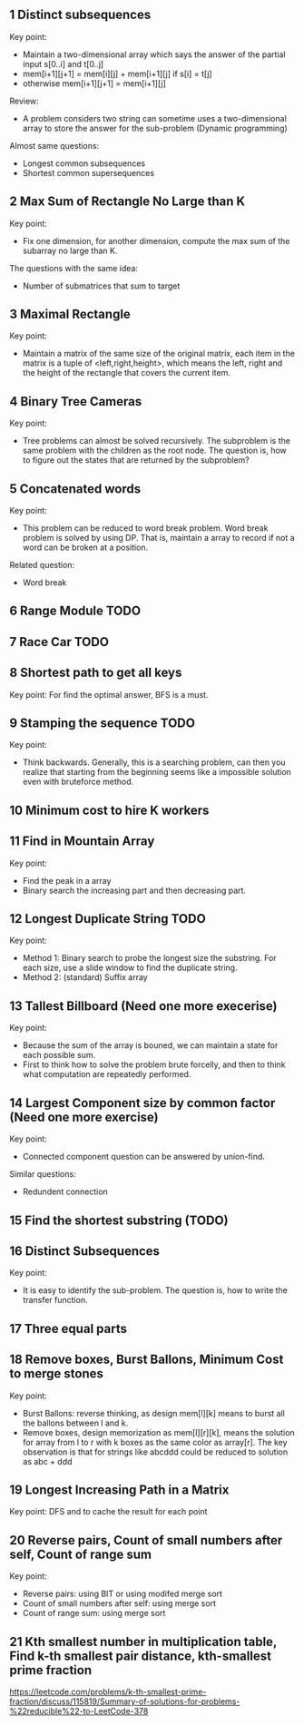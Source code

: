 ## 1 Distinct subsequences

Key point: 
*  Maintain a two-dimensional array which says the answer of the partial input s[0..i] and t[0..j]
* mem[i+1][j+1] = mem[i][j] + mem[i+1][j] if s[i] = t[j] 
* otherwise mem[i+1][j+1] = mem[i+1][j]

Review:
* A problem considers two string can sometime uses a two-dimensional array to store the answer for the sub-problem (Dynamic programming)

Almost same questions:

* Longest common subsequences
* Shortest common supersequences

## 2 Max Sum of Rectangle No Large than K

Key point:

* Fix one dimension, for another dimension, compute the max sum of the subarray no large than K.

The questions with the same idea:

*  Number of submatrices that sum to target


## 3 Maximal Rectangle

Key point:

* Maintain a matrix of the same size of the original matrix, each item in the matrix is a tuple of <left,right,height>, which means the left, right and the height of the rectangle that covers the current item.

## 4 Binary Tree Cameras

Key point:

* Tree problems can almost be solved recursively. The subproblem is the same problem with the children as the root node. The question is, how to figure out the states that are returned by the subproblem?

## 5 Concatenated words

Key point:

* This problem can be reduced to word break problem. Word break problem is solved by using DP. That is, maintain a array to record if not a word can be broken at a position.

Related question:

* Word break

## 6  Range Module TODO
## 7  Race Car TODO

## 8 Shortest path to get all keys

Key point: For find the optimal answer, BFS is a must.

## 9 Stamping the sequence TODO

Key point: 

* Think backwards. Generally, this is a searching problem, can then you realize that starting from the beginning seems like a impossible solution even with bruteforce method. 

## 10 Minimum cost to hire K workers
## 11 Find in Mountain Array

Key point:

* Find the peak in a array
* Binary search the increasing part and then decreasing part.

## 12 Longest Duplicate String TODO

Key point:

* Method 1: Binary search to probe the longest size the substring. For each size, use a slide window to find the duplicate string.
* Method 2: (standard) Suffix array 

## 13 Tallest Billboard (Need one more execerise)

Key point:

* Because the sum of the array is bouned, we can maintain a state for each possible sum.
* First to think how to solve the problem brute forcelly, and then to think what computation are repeatedly performed.

## 14 Largest Component size by common factor (Need one more exercise)

Key point:

* Connected component question can be answered by union-find.

Similar questions:

* Redundent connection

## 15 Find the shortest substring (TODO)

## 16 Distinct Subsequences 

Key point:

* It is easy to identify the sub-problem. The question is, how to write the transfer function.

## 17 Three equal parts
## 18 Remove boxes, Burst Ballons, Minimum Cost to merge stones

Key point:

* Burst Ballons: reverse thinking, as design mem[l][k] means to burst all the ballons between l and k.
* Remove boxes, design memorization as mem[l][r][k], means the solution for array from l to r with k boxes as the same color as array[r]. The key observation is that for strings like abcddd could be reduced to solution as abc + ddd

## 19 Longest Increasing Path in a Matrix

Key point: DFS and to cache the result for each point

## 20 Reverse pairs, Count of small numbers after self, Count of range sum

Key point: 

* Reverse pairs: using BIT or using modifed merge sort
* Count of small numbers after self: using merge sort
* Count of range sum: using merge sort

## 21 Kth smallest number in multiplication table, Find k-th smallest pair distance, kth-smallest prime fraction

https://leetcode.com/problems/k-th-smallest-prime-fraction/discuss/115819/Summary-of-solutions-for-problems-%22reducible%22-to-LeetCode-378


